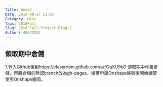 ```yaml
---
Title: Week2
Date: 2018-09-17 11:00
Category: Misc
Tags: 2018Fall
Slug: 2018-Fall-Project-Blog-2
Author: 40623202
---
```




<!-- PELICAN_END_SUMMARY -->

領取期中倉儲
----
1.登入Github後到https://classroom.github.com/a/fGqXU9kO 領取期中作業倉儲，再將倉儲的默認branch改為gh-pages，接著申請Onshape帳號後開始練習使用Onshape繪圖。





